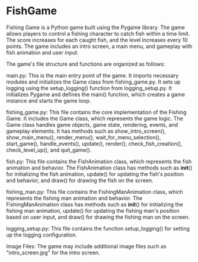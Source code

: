 # FishGame
Fishing Game is a Python game built using the Pygame library. The game allows players to control a fishing character to catch fish within a time limit. The score increases for each caught fish, and the level increases every 10 points. The game includes an intro screen, a main menu, and gameplay with fish animation and user input.

The game's file structure and functions are organized as follows:

main.py: This is the main entry point of the game. It imports necessary modules and initializes the Game class from fishing_game.py. It sets up logging using the setup_logging() function from logging_setup.py. It initializes Pygame and defines the main() function, which creates a game instance and starts the game loop.

fishing_game.py: This file contains the core implementation of the Fishing Game. It includes the Game class, which represents the game logic. The Game class handles game objects, game state, rendering, events, and gameplay elements. It has methods such as show_intro_screen(), show_main_menu(), render_menu(), wait_for_menu_selection(), start_game(), handle_events(), update(), render(), check_fish_creation(), check_level_up(), and quit_game().

fish.py: This file contains the FishAnimation class, which represents the fish animation and behavior. The FishAnimation class has methods such as __init__() for initializing the fish animation, update() for updating the fish's position and behavior, and draw() for drawing the fish on the screen.

fishing_man.py: This file contains the FishingManAnimation class, which represents the fishing man animation and behavior. The FishingManAnimation class has methods such as __init__() for initializing the fishing man animation, update() for updating the fishing man's position based on user input, and draw() for drawing the fishing man on the screen.

logging_setup.py: This file contains the function setup_logging() for setting up the logging configuration.

Image Files: The game may include additional image files such as "intro_screen.jpg" for the intro screen.
